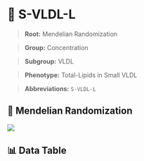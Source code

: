# 🧪 S-VLDL-L

> **Root:** Mendelian Randomization

> **Group:** Concentration  

> **Subgroup:** VLDL

> **Phenotype:** Total-Lipids in Small VLDL  

> **Abbreviations:** `S-VLDL-L`

## 🧬 Mendelian Randomization  

<img src="/MR/Figures/Inverse/ShengxianVLDLhengxianL.png"/>


## 📊 Data Table


<CsvTableMRI src="/MR/Data/Inverse/ShengxianVLDLhengxianL.csv"/>

